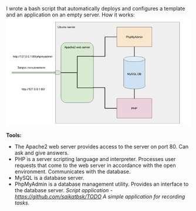 I wrote a bash script that automatically deploys and configures a template and an application on an empty server.
How it works:
![How it works:](LAMP.png)
 
 __Tools:__
  * The Apache2 web server provides access to the server on port 80. Can ask and give answers.
  * PHP is a server scripting language and interpreter. Processes user requests that come to the web server in accordance with the open environment. Communicates with the database.
  * MySQL is a database server.
  * PhpMyAdmin is a database management utility. Provides an interface to the database server.
_Script application - https://github.com/saikatbsk/TODO_
_A simple application for recording tasks._

